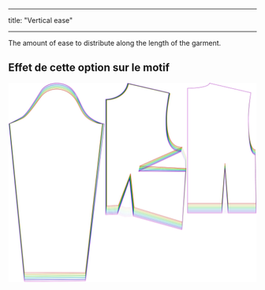 - - -
title: "Vertical ease"
- - -

The amount of ease to distribute along the length of the garment.

## Effet de cette option sur le motif

![Cette image montre l'effet de cette option en superposant plusieurs variantes qui ont une valeur différente pour cette option](breanna_verticalease_sample.svg "Effet de cette option sur le modèle")
